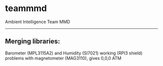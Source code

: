 # teammmd
Ambient Intelligence Team MMD


-------------
Merging libraries:
------------------
Barometer (MPL3115A2) and Humidity (SI7021) working (RPI3 shield)
problems with magnetometer (MAG3110), gives 0,0,0 ATM